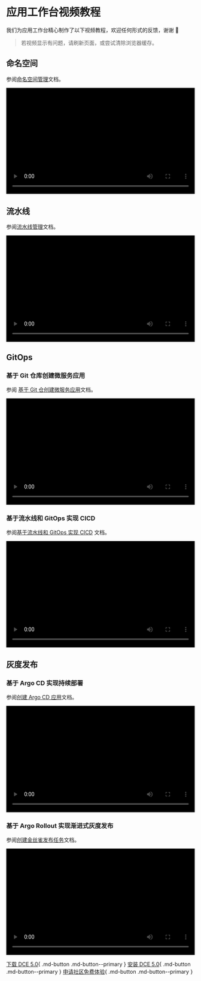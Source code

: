 # 应用工作台视频教程

我们为应用工作台精心制作了以下视频教程，欢迎任何形式的反馈，谢谢 🙏

> 若视频显示有问题，请刷新页面，或尝试清除浏览器缓存。

<style>
.responsive-video-container {
    position: relative;
    padding-bottom: 56.25%; /* 16:9 aspect ratio */
    height: 0;
    overflow: hidden;
    max-width: 100%;
    background: #000;
}

.responsive-video-container video {
    position: absolute;
    top: 0;
    left: 0;
    width: 100%;
    height: 100%;
}
</style>

## 命名空间

参阅[命名空间管理](../amamba/user-guide/namespace/namespace.md)文档。

<div class="responsive-video-container">
    <video controls preload="metadata" poster="https://harbor-test2.cn-sh2.ufileos.com/docs/images/amamba-ns.png" width="640" height="360">
        <source src="https://harbor-test2.cn-sh2.ufileos.com/docs/videos/create-ns.mp4" type="video/mp4">
    </video>
</div>

## 流水线

参阅[流水线管理](../amamba/user-guide/pipeline/create/custom.md)文档。

<div class="responsive-video-container">
<video controls src="https://harbor-test2.cn-sh2.ufileos.com/docs/videos/create-pipeline.mp4" preload="metadata" poster="https://harbor-test2.cn-sh2.ufileos.com/docs/images/amamba-pipeline.png"></video>
</div>

## GitOps

### 基于 Git 仓库创建微服务应用

参阅 [基于 Git 仓创建微服务应用](../amamba/user-guide/wizard/create-app-git.md)文档。

<div class="responsive-video-container">
<video controls src="https://harbor-test2.cn-sh2.ufileos.com/docs/videos/createservice-gitrepo.mp4" preload="metadata" poster="https://harbor-test2.cn-sh2.ufileos.com/docs/images/amamba-git.png"></video>
</div>

### 基于流水线和 GitOps 实现 CICD

参阅[基于流水线和 GitOps 实现 CICD](../amamba/quickstart/argocd-jenkins.md) 文档。

<div class="responsive-video-container">
<video controls src="https://harbor-test2.cn-sh2.ufileos.com/docs/videos/amamba-cicd.mp4" preload="metadata" poster="https://harbor-test2.cn-sh2.ufileos.com/docs/images/amamba-cicd.png"></video>
</div>

## 灰度发布

### 基于 Argo CD 实现持续部署

参阅[创建 Argo CD 应用](../amamba/user-guide/gitops/create-argo-cd.md)文档。

<div class="responsive-video-container">
<video controls src="https://harbor-test2.cn-sh2.ufileos.com/docs/videos/gitops.mp4" preload="metadata" poster="https://harbor-test2.cn-sh2.ufileos.com/docs/images/amamba-gitops.png"></video>
</div>

### 基于 Argo Rollout 实现渐进式灰度发布

参阅[创建金丝雀发布任务](../amamba/user-guide/release/canary.md)文档。

<div class="responsive-video-container">
<video controls src="https://harbor-test2.cn-sh2.ufileos.com/docs/videos/canary.mp4" preload="metadata" poster="https://harbor-test2.cn-sh2.ufileos.com/docs/images/amamba-canary.png"></video>
</div>

[下载 DCE 5.0](../download/index.md){ .md-button .md-button--primary }
[安装 DCE 5.0](../install/index.md){ .md-button .md-button--primary }
[申请社区免费体验](../dce/license0.md){ .md-button .md-button--primary }